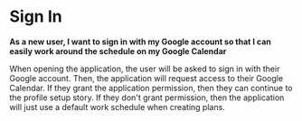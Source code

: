 # Sign In

**As a new user, I want to sign in with my Google account so that I can easily work around the schedule on my Google Calendar**

When opening the application, the user will be asked to sign in with their Google account. Then, the application will request access to their Google Calendar. If they grant the application permission, then they can continue to the profile setup story. If they don't grant permission, then the application will just use a default work schedule when creating plans. 


